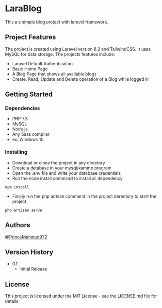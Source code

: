 # LaraBlog

This a a simple blog project with laravel framework.

## Project Features

The project is created using Laravel version 8.2 and TailwindCSS. It uses MySQL for data storage. The projects features include:

-   Laravel Default Authentication
-   Basic Home Page
-   A Blog Page that shows all available blogs
-   Create, Read, Update and Delete operation of a Blog while logged in

## Getting Started

### Dependencies

-   PHP 7.3
-   MySQL
-   Node js
-   Any Sass compiler
-   ex. Windows 10

### Installing

-   Download or clone the project in any directory
-   Create a database in your mysql/xammp program
-   Open the .env file and write your database credentials
-   Run the node install command to install all dependency

```
npm install
```

-   Finally run the php aritsan command in the project derectory to start the project

```
php artisan serve
```

## Authors

[@PrinceMahmud972](https://github.com/PrinceMahmud972)

## Version History

-   0.1
    -   Initial Release

## License

This project is licensed under the MIT License - see the LICENSE.md file for details
